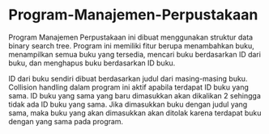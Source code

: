 # Program-Manajemen-Perpustakaan

  Program Manajemen Perpustakaan ini dibuat menggunakan struktur data binary search tree. Program ini memiliki fitur berupa menambahkan buku, menampilkan semua buku yang tersedia, mencari buku berdasarkan ID dari buku, dan menghapus buku berdasarkan ID buku.

  ID dari buku sendiri dibuat berdasarkan judul dari masing-masing buku. Collision handling dalam program ini aktif apabila terdapat ID buku yang sama. ID buku yang sama yang baru dimasukkan akan dikalikan 2 sehingga tidak ada ID buku yang sama. Jika dimasukkan buku dengan judul yang sama, maka buku yang akan dimasukkan akan ditolak karena terdapat buku dengan yang sama pada program.
